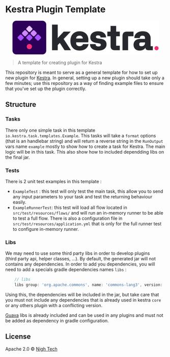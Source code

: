 # Kestra Plugin Template

<p align="center">
  <img width="460" src="https://github.com/kestra-io/kestra/raw/master/ui/src/assets/logo.svg?sanitize=true"  alt="Kestra workflow orchestrator" />
</p>

> A template for creating plugin for Kestra

This repository is meant to serve as a general template for how to set up new plugin for 
[Kestra](https://github.com/kestra-io/kestra). In general, setting up a new plugin should 
take only a few minutes; use this repository as a way of finding example files to ensure 
that you've set up the plugin correctly.

## Structure 

### Tasks
There only one simple task in this template `io.kestra.task.templates.Example`. 
This tasks will take a `format` options (that is an handlebar string) and will return 
a reverse string in the `RunOutput` vars name `example` mostly to show how to create 
a task for Kestra. The main logic will be in this task. This also show how to included 
dependding libs on the final jar.

### Tests
There is 2 unit test examples in this template : 
- `ExampleTest` : this test will only test the main task, this allow you to send any input 
parameters to your task and test the returning behaviour easily.
- `ExampleRunnerTest`: this test will load all flow located in `src/test/resources/flows/`
and will run an in-memory runner to be able to test a full flow. There is also a 
configuration file in `src/test/resources/application.yml` that is only for the full runner 
test to configure in-memory runner.

### Libs
We may need to use some third party libs in order to develop plugins  
(third party api, helper classes, ...). By default, the generated jar will not contains 
any dependencies. In order to add you dependencies, you will need to add a specials gradle 
dependencies names `libs` :  
```groovy
    // libs
    libs group: 'org.apache.commons', name: 'commons-lang3', version: '3.9'
``` 
Using this, the dependencies will be included in the jar, but take care that you must not 
include any dependencies that is already used in kestra `core` or any others plugin with 
a conflicting version.

[Guava](https://github.com/google/guava) libs is already included and can be used in any
plugins and must not be added as dependency in gradle configuration.

## License
Apache 2.0 © [Nigh Tech](https://nigh.tech)
